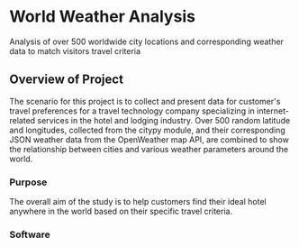 # World Weather Analysis

Analysis of over 500 worldwide city locations and corresponding weather data to match visitors travel criteria

## Overview of Project

The scenario for this project is to collect and present data for customer's travel preferences for a travel technology company specializing in internet-related services in the hotel and lodging industry. Over 500 random latitude and longitudes, collected from the citypy module, and their corresponding JSON weather data from the OpenWeather map API, are combined to show the relationship between cities and various weather parameters around the world.

### Purpose

The overall aim of the study is to help customers find their ideal hotel anywhere in the world based on their specific travel criteria. 

### Software

##
